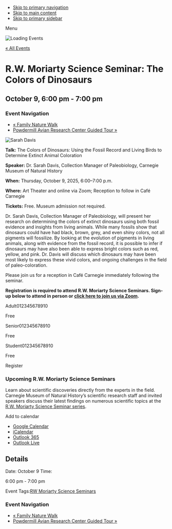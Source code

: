 - [Skip to primary navigation](https://carnegiemnh.org/event/r-w-moriarty-science-seminar-the-colors-of-dinosaurs/#mobile-genesis-nav-primary)
- [Skip to main content](https://carnegiemnh.org/event/r-w-moriarty-science-seminar-the-colors-of-dinosaurs/#genesis-content)
- [Skip to primary sidebar](https://carnegiemnh.org/event/r-w-moriarty-science-seminar-the-colors-of-dinosaurs/#genesis-sidebar-primary)

Menu

![Loading Events](https://carnegiemnh.org/wp-content/plugins/the-events-calendar/src/resources/images/tribe-loading.gif)

[« All Events](https://carnegiemnh.org/events/)

# R.W. Moriarty Science Seminar: The Colors of Dinosaurs

## October 9, 6:00 pm \- 7:00 pm

### Event Navigation

- [« Family Nature Walk](https://carnegiemnh.org/event/family-nature-walk/)
- [Powdermill Avian Research Center Guided Tour »](https://carnegiemnh.org/event/powdermill-avian-research-center-guided-tour-4/)

![Sarah Davis](https://carnegiemnh.org/wp-content/uploads/2025/08/Sarah-Davis-photo-for-CMNH-website.jpg)

**Talk:** The Colors of Dinosaurs: Using the Fossil Record and Living Birds to Determine Extinct Animal Coloration

**Speaker:** Dr. Sarah Davis, Collection Manager of Paleobiology, Carnegie Museum of Natural History

**When:** Thursday, October 9, 2025, 6:00–7:00 p.m.

**Where:** Art Theater and online via Zoom; Reception to follow in Café Carnegie

**Tickets:** Free. Museum admission not required.

Dr. Sarah Davis, Collection Manager of Paleobiology, will present her research on determining the colors of extinct dinosaurs using both fossil evidence and insights from living animals. While many fossils show that dinosaurs could have had black, brown, grey, and even shiny colors, not all pigments will fossilize. By looking at the evolution of pigments in living animals, along with evidence from the fossil record, it is possible to infer if dinosaurs may have also been able to express bright colors such as red, yellow, and pink. Dr. Davis will discuss which dinosaurs may have been most likely to express these vivid colors, and ongoing challenges in the field of paleo-coloration.

Please join us for a reception in Café Carnegie immediately following the seminar.

**Registration is required to attend R.W. Moriarty Science Seminars. Sign-up below to attend in person or [click here to join us via Zoom](https://carnegiemuseums.zoom.us/webinar/register/WN_FcItPT7GQbSE12TDfUb7OQ#/registration).**

Adult012345678910

Free

Senior012345678910

Free

Student012345678910

Free

Register

### Upcoming R.W. Moriarty Science Seminars

Learn about scientific discoveries directly from the experts in the field. Carnegie Museum of Natural History’s scientific research staff and invited speakers discuss their latest findings on numerous scientific topics at the [R.W. Moriarty Science Seminar series](https://carnegiemnh.org/explore/r-w-moriarty-science-seminar/).

Add to calendar

- [Google Calendar](https://www.google.com/calendar/event?action=TEMPLATE&dates=20251009T180000/20251009T190000&text=R.W.%20Moriarty%20Science%20Seminar%3A%20The%20Colors%20of%20Dinosaurs&details=%3Cstyle%3E%3Cspan+data-mce-type%3D%22bookmark%22+style%3D%22display%3A+inline-block%3B+width%3A+0px%3B+overflow%3A+hidden%3B+line-height%3A+0%3B%22+class%3D%22mce_SELRES_start%22%3E%EF%BB%BF%3C%2Fspan%3E+%3Cp%3Etribe-events-schedule+tribe-clearfix+%7B%3Cbr+%2F%3Edisplay%3A+none+%21important%3B%3Cbr+%2F%3E%7D%3C%2Fp%3E+%3Cp%3Ediv.tribe-event-date-start%2C+.tribe-event-time%2C+%7B%3Cbr+%2F%3Edisplay%3A+none+%21important%3B%3Cbr+%2F%3Efont-family%3A+%22klavika-web%22%2C+sans-serif%3B%3Cbr+%2F%3E++++font-weight%3A+400%3B%3Cbr+%2F%3E++++line-height%3A+1.2%3B%3Cbr+%2F%3E++++margin%3A+0+0+10px%3B%3Cbr+%2F%3E++++color%3A+%23333%3B%3Cbr+%2F%3E++++font-size%3A+20px%3B%3Cbr+%2F%3E++++font-size%3A+2.0rem%3B%3Cbr+%2F%3E++++padding-bottom%3A+10px%3B%3Cbr+%2F%3E%7D%3C%2Fp%3E+%3Cp%3E.tribe-events+tribe-common+%7B%3Cbr+%2F%3Edisplay%3A+none+%21important%3B%3Cbr+%2F%3E%7D%3C%2Fp%3E+%3C%2Fstyle%3E%3Cstrong%3ETalk%3A%3C%2Fstrong%3E+The+Colors+of+Dinosaurs%3A+Using+the+Fossil+Record+and+Living+Birds+to+Determine+Extinct+Animal+Coloration%3Cstrong%3ESpeaker%3A+%3C%2Fstrong%3EDr.+Sarah+Davis%2C+Collection+Manager+of+Paleobiology%2C+Carnegie+Museum+of+Natural+History%3Cstrong%3EWhen%3A%3C%2Fstrong%3E+Thursday%2C+October+9%2C+2025%2C+6%3A00%E2%80%937%3A00+p.m.%3Cstrong%3EWhere%3A%3C%2Fst%3C%2Fstrong%3E+%28View+Full+event+Description+Here%3A+https%3A%2F%2Fcarnegiemnh.org%2Fevent%2Fr-w-moriarty-science-seminar-the-colors-of-dinosaurs%2F%29&trp=false&ctz=America/New_York&sprop=website:https://carnegiemnh.org)
- [iCalendar](webcal://carnegiemnh.org/event/r-w-moriarty-science-seminar-the-colors-of-dinosaurs/?ical=1)
- [Outlook 365](https://outlook.office.com/owa/?path=/calendar/action/compose&rrv=addevent&startdt=2025-10-09T18%3A00%3A00-04%3A00&enddt=2025-10-09T19%3A00%3A00-04%3A00&location&subject=R.W.%20Moriarty%20Science%20Seminar%3A%20The%20Colors%20of%20Dinosaurs&body=%EF%BB%BF%3C%2Fp%3E%3Cp%3Etribe-events-schedule%20tribe-clearfix%20%7Bdisplay%3A%20none%20%21important%3B%7D%3C%2Fp%3E%3Cp%3Ediv.tribe-event-date-start%2C%20.tribe-event-time%2C%20%7Bdisplay%3A%20none%20%21important%3Bfont-family%3A%20%22klavika-web%22%2C%20sans-serif%3B%20%20%20%20font-weight%3A%20400%3B%20%20%20%20line-height%3A%201.2%3B%20%20%20%20margin%3A%200%200%2010px%3B%20%20%20%20color%3A%20%23333%3B%20%20%20%20font-size%3A%2020px%3B%20%20%20%20font-size%3A%202.0rem%3B%20%20%20%20padding-bottom%3A%2010px%3B%7D%3C%2Fp%3E%3Cp%3E.tribe-events%20tribe-common%20%7Bdisplay%3A%20none%20%21important%3B%7D%3C%2Fp%3ETalk%3A%20The%20Colors%20of%20Dinosaurs%3A%20Using%20the%20Fossil%20Record%20and%20Living%20Birds%20to%20Determine%20Extinct%20Animal%20ColorationSpeaker%3A%20Dr.%20Sarah%20Davis%2C%20Collection%20Manager%20of%20Paleobiology%2C%20Carnegie%20Museum%20of%20Natural%20HistoryWhen%3A%20Thursday%2C%20October%209%2C%202025%2C%206%3A00%E2%80%937%3A00%20p.m.Where%3A%20Art%20Theater%20and%20online%20via%20Zoom%3B%20Reception%20to%20follow%20in%20Caf%C3%A9%20CarnegieTickets%3A%20Free.%20Museum%20admission%20not%20required.Dr.%20Sarah%20Davis%2C%20Collection%20Manager%20of%20Paleobiology%2C%20will%20present%20her%20research%20on%20dete%20%28View%20Full%20Event%20Description%20Here%3A%20https%3A%2F%2Fcarnegiemnh.org%2Fevent%2Fr-w-moriarty-science-seminar-the-colors-of-dinosaurs%2F%29)
- [Outlook Live](https://outlook.live.com/owa/?path=/calendar/action/compose&rrv=addevent&startdt=2025-10-09T18%3A00%3A00-04%3A00&enddt=2025-10-09T19%3A00%3A00-04%3A00&location&subject=R.W.%20Moriarty%20Science%20Seminar%3A%20The%20Colors%20of%20Dinosaurs&body=%EF%BB%BF%3C%2Fp%3E%3Cp%3Etribe-events-schedule%20tribe-clearfix%20%7Bdisplay%3A%20none%20%21important%3B%7D%3C%2Fp%3E%3Cp%3Ediv.tribe-event-date-start%2C%20.tribe-event-time%2C%20%7Bdisplay%3A%20none%20%21important%3Bfont-family%3A%20%22klavika-web%22%2C%20sans-serif%3B%20%20%20%20font-weight%3A%20400%3B%20%20%20%20line-height%3A%201.2%3B%20%20%20%20margin%3A%200%200%2010px%3B%20%20%20%20color%3A%20%23333%3B%20%20%20%20font-size%3A%2020px%3B%20%20%20%20font-size%3A%202.0rem%3B%20%20%20%20padding-bottom%3A%2010px%3B%7D%3C%2Fp%3E%3Cp%3E.tribe-events%20tribe-common%20%7Bdisplay%3A%20none%20%21important%3B%7D%3C%2Fp%3ETalk%3A%20The%20Colors%20of%20Dinosaurs%3A%20Using%20the%20Fossil%20Record%20and%20Living%20Birds%20to%20Determine%20Extinct%20Animal%20ColorationSpeaker%3A%20Dr.%20Sarah%20Davis%2C%20Collection%20Manager%20of%20Paleobiology%2C%20Carnegie%20Museum%20of%20Natural%20HistoryWhen%3A%20Thursday%2C%20October%209%2C%202025%2C%206%3A00%E2%80%937%3A00%20p.m.Where%3A%20Art%20Theater%20and%20online%20via%20Zoom%3B%20Reception%20to%20follow%20in%20Caf%C3%A9%20CarnegieTickets%3A%20Free.%20Museum%20admission%20not%20required.Dr.%20Sarah%20Davis%2C%20Collection%20Manager%20of%20Paleobiology%2C%20will%20present%20her%20research%20on%20dete%20%28View%20Full%20Event%20Description%20Here%3A%20https%3A%2F%2Fcarnegiemnh.org%2Fevent%2Fr-w-moriarty-science-seminar-the-colors-of-dinosaurs%2F%29)

## Details

Date:  October 9  Time:

6:00 pm - 7:00 pm

Event Tags:[RW Moriarty Science Seminars](https://carnegiemnh.org/events/tag/rw-moriarty-science-seminars/)

### Event Navigation

- [« Family Nature Walk](https://carnegiemnh.org/event/family-nature-walk/)
- [Powdermill Avian Research Center Guided Tour »](https://carnegiemnh.org/event/powdermill-avian-research-center-guided-tour-4/)
